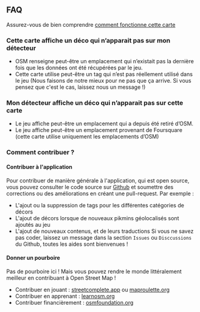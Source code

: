 ## FAQ

Assurez-vous de bien comprendre [comment fonctionne cette carte](#about)

### Cette carte affiche un déco qui n’apparait pas sur mon détecteur

- OSM renseigne peut-être un emplacement qui n’existait pas la dernière fois que les données ont été récupérées par le jeu.
- Cette carte utilise peut-être un tag qui n’est pas réellement utilisé dans le jeu (Nous faisons de notre mieux pour ne pas que ça arrive. Si vous pensez que c'est le cas, laissez nous un message !)

### Mon détecteur affiche un déco qui n’apparait pas sur cette carte

- Le jeu affiche peut-être un emplacement qui a depuis été retiré d’OSM.
- Le jeu affiche peut-être un emplacement provenant de Foursquare (cette carte utilise uniquement les emplacements d’OSM)

### Comment contribuer ?

#### Contribuer à l'application

Pour contribuer de manière générale à l'application, qui est open source, vous pouvez consulter le code source sur [Github](https://github.com/pixlpirate/pikmin-map) et soumettre des corrections ou des améliorations en créant une pull-request. Par exemple :
- L'ajout ou la suppression de tags pour les différentes catégories de décors
- L'ajout de décors lorsque de nouveaux pikmins géolocalisés sont ajoutés au jeu
- L'ajout de nouveaux contenus, et de leurs traductions
Si vous ne savez pas coder, laissez un message dans la section `Issues` ou `Disccussions` du Github, toutes les aides sont bienvenues !

#### Donner un pourboire

Pas de pourboire ici ! Mais vous pouvez rendre le monde littéralement meilleur en contribuant à Open Street Map !

- Contribuer en jouant : [streetcomplete.app](https://streetcomplete.app) ou [maproulette.org](https://maproulette.org)
- Contribuer en apprenant : [learnosm.org](https://learnosm.org)
- Contribuer financièrement : [osmfoundation.org](https://osmfoundation.org)
